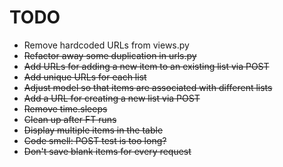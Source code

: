 # TODO

- Remove hardcoded URLs from views.py
- ~~Refactor away some duplication in urls.py~~
- ~~Add URLs for adding a new item to an existing list via POST~~
- ~~Add unique URLs for each list~~
- ~~Adjust model so that items are associated with different lists~~
- ~~Add a URL for creating a new list via POST~~
- ~~Remove time.sleeps~~
- ~~Clean up after FT runs~~
- ~~Display multiple items in the table~~
- ~~Code smell: POST test is too long?~~
- ~~Don't save blank items for every request~~